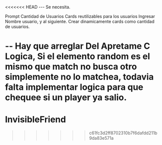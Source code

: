 <<<<<<< HEAD
--- Se necesita.

Prompt Cantidad de Usuarios 
Cards reutilizables para los usuarios
Ingresar Nombre usuario, y al siguiente.
Crear dinamicamente cards como cantidad de usuarios.

-- Hay que arreglar
Del Apretame C Logica, Si el elemento random es el mismo que match no busca otro simplemente no lo matchea, todavia falta implementar logica para que chequee si un player ya salio.
=======
# InvisibleFriend
>>>>>>> c61fc3d2ff8702310b7f6dafdd211b9da83e571a
